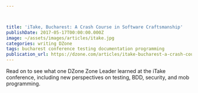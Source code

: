 ```yaml
---



title: 'iTake, Bucharest: A Crash Course in Software Craftsmanship'
publishDate: 2017-05-17T00:00:00.000Z
image: ~/assets/images/articles/itake.jpg
categories: writing DZone
tags: bucharest conference testing documentation programming
publication_url: https://dzone.com/articles/itake-bucharest-a-crash-course-in-software-craftsm
---
```


Read on to see what one DZone Zone Leader learned at the iTake conference, including new perspectives on testing, BDD, security, and mob programming.
